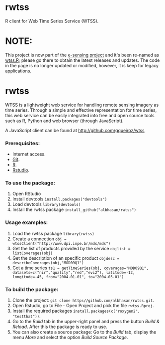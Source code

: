 rwtss
=====

R client for Web Time Series Service (WTSS).

<h1>NOTE:</h1>
This project is now part of the <a href="https://github.com/e-sensing">e-sensing project<a> and it's been re-named as <a href="https://github.com/e-sensing/wtss.R">wtss.R<a>; please go there to obtain the latest releases and updates. The code in the page is no longer updated or modified, however, it is keep for legacy applications.  


<h1>rwtss</h1>

WTSS is a lightweight web service for handling remote sensing imagery as time series. Through a simple and effective representation for time series, this web service can be easily integrated into free and open source tools such as R, Python and web browser (through JavaScript).

A JavaScript client can be found at <a href="http://github.com/gqueiroz/wtss/">http://github.com/gqueiroz/wtss<a>


<h3>Prerequisites:</h3>
<ul>
	<li>Internet access.</li>
	<li><a href="http://git-scm.com/">Git</a>.</li>
	<li><a href="http://www.r-project.org/">R</a>.</li>
	<li><a href="http://www.rstudio.com/">Rstudio</a>.</li>
</ul>


<h3>To use the package:</h3>
<ol>
	<li>Open RStudio</li>
	<li>Install devtools <code>install.packages("devtools")</code></li>
	<li>Load devtools <code>library(devtools)</code></li>
	<li>Install the rwtss package <code>install_github("albhasan/rwtss")</code></li>
</ol>


<h3>Usage examples:</h3>
<ol>
	<li>Load the rwtss package <code>library(rwtss)</code></li>
	<li>Create a connection <code>obj = wtssClient("http://www.dpi.inpe.br/mds/mds")</code></li>
	<li>Get the list of products provided by the service <code>objlist = listCoverages(obj)</code></li>
	<li>Get the description of an specific product <code>objdesc = describeCoverages(obj,"MOD09Q1")</code></li>
	<li>Get a time series <code>ts1 = getTimeSeries(obj, coverages="MOD09Q1", datasets=c("nir","quality","red","evi2"), latitude=-12, longitude=-45, from="2004-01-01", to="2004-05-01")</code></li>
</ol>



<h3>To build the package:</h3>
<ol>
	<li>Clone the project: <code>git clone https//github.com/albhasan/rwtss.git</code>.</li>
	<li>Open Rstudio, go to File - Open Project and pick the file <code>rwtss.Rproj</code>.</li>
	<li>Install the required packages <code>install.packages(c("roxygen2", "testthat"))</code>.</li>
	<li>Go to the <i>Build</i> tab in the upper-right panel and press the button <i>Build & Reload</i>. After this the package is ready to use.</li>
	<li>You can also create a source package: Go to the <i>Build</i> tab, display the menu <i>More</i> and select the option <i>Build Source Package</i>.</li>
</ol>
